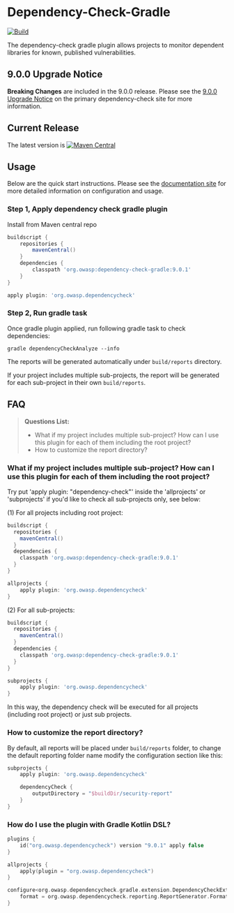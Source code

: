 # Dependency-Check-Gradle

[![Build](https://github.com/dependency-check/dependency-check-gradle/actions/workflows/build.yml/badge.svg)](https://github.com/dependency-check/dependency-check-gradle/actions/workflows/build.yml)

The dependency-check gradle plugin allows projects to monitor dependent libraries for
known, published vulnerabilities.

## 9.0.0 Upgrade Notice

**Breaking Changes** are included in the 9.0.0 release. Please see the [9.0.0 Upgrade Notice](https://github.com/jeremylong/DependencyCheck#900-upgrade-notice)
on the primary dependency-check site for more information.

## Current Release

The latest version is 
[![Maven Central](https://img.shields.io/maven-central/v/org.owasp/dependency-check-gradle.svg)](https://mvnrepository.com/artifact/org.owasp/dependency-check-gradle)

## Usage

Below are the quick start instructions. Please see the [documentation site](http://jeremylong.github.io/DependencyCheck/dependency-check-gradle/index.html)
for more detailed information on configuration and usage.

### Step 1, Apply dependency check gradle plugin

Install from Maven central repo

```groovy
buildscript {
    repositories {
        mavenCentral()
    }
    dependencies {
        classpath 'org.owasp:dependency-check-gradle:9.0.1'
    }
}

apply plugin: 'org.owasp.dependencycheck'
```

### Step 2, Run gradle task

Once gradle plugin applied, run following gradle task to check dependencies:

```
gradle dependencyCheckAnalyze --info
```

The reports will be generated automatically under `build/reports` directory.

If your project includes multiple sub-projects, the report will be generated for each sub-project in their own `build/reports`.

## FAQ

> **Questions List:**
> - What if my project includes multiple sub-project? How can I use this plugin for each of them including the root project?
> - How to customize the report directory?

### What if my project includes multiple sub-project? How can I use this plugin for each of them including the root project?

Try put 'apply plugin: "dependency-check"' inside the 'allprojects' or 'subprojects' if you'd like to check all sub-projects only, see below:

(1) For all projects including root project:

```groovy
buildscript {
  repositories {
    mavenCentral()
  }
  dependencies {
    classpath 'org.owasp:dependency-check-gradle:9.0.1'
  }
}

allprojects {
    apply plugin: 'org.owasp.dependencycheck'
}
```

(2) For all sub-projects:

```groovy
buildscript {
  repositories {
    mavenCentral()
  }
  dependencies {
    classpath 'org.owasp:dependency-check-gradle:9.0.1'
  }
}

subprojects {
    apply plugin: 'org.owasp.dependencycheck'
}
```

In this way, the dependency check will be executed for all projects (including root project) or just sub projects.

### How to customize the report directory?

By default, all reports will be placed under `build/reports` folder, to change the default reporting folder name modify the configuration section like this:

```groovy
subprojects {
    apply plugin: 'org.owasp.dependencycheck'

    dependencyCheck {
        outputDirectory = "$buildDir/security-report"
    }
}
```

### How do I use the plugin with Gradle Kotlin DSL?

```kotlin
plugins {
    id("org.owasp.dependencycheck") version "9.0.1" apply false 
}

allprojects {
    apply(plugin = "org.owasp.dependencycheck")
}

configure<org.owasp.dependencycheck.gradle.extension.DependencyCheckExtension> {
    format = org.owasp.dependencycheck.reporting.ReportGenerator.Format.ALL.toString()
}
```
